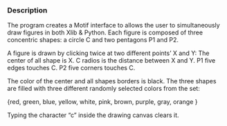### Description

The program creates a Motif interface to allows the user to simultaneously draw figures in both Xlib  & Python.
Each figure is composed of three concentric shapes:  a circle C and  two pentagons P1 and P2.
    
   A figure is drawn by clicking twice at two different points’ X and Y:
   The center of all shape is X.
        C radios is the distance between X and Y.
        P1 five edges touches C.
        P2 five corners touches C.
        
The color of the center and all shapes borders is black.
The three shapes are filled with three different randomly selected colors from the set:
    
   {red, green, blue, yellow, white, pink, brown, purple, gray, orange }
 
Typing the character “c” inside the drawing canvas clears it.
